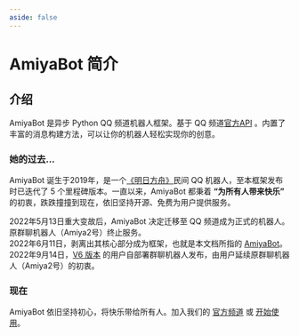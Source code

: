 ```yaml
---
aside: false
---
```


# AmiyaBot 简介

## 介绍

AmiyaBot 是异步 Python QQ 频道机器人框架。基于 QQ 频道[官方API](https://bot.q.qq.com/wiki/develop/api/)
。内置了丰富的消息构建方法，可以让你的机器人轻松实现你的创意。

### 她的过去...

AmiyaBot 诞生于2019年，是一个[《明日方舟》](https://ak.hypergryph.com/index)民间 QQ 机器人，至本框架发布时已迭代了 5
个里程碑版本。一直以来，AmiyaBot 都秉着 **“为所有人带来快乐”** 的初衷，跌跌撞撞到现在，依旧坚持开源、免费为用户提供服务。

2022年5月13日重大变故后，AmiyaBot 决定迁移至 QQ 频道成为正式的机器人。原群聊机器人（Amiya2号）终止服务。<br>
2022年6月11日，剥离出其核心部分成为框架，也就是本文档所指的 [AmiyaBot](/)。<br>
2022年9月14日，[V6 版本](/guide/deploy/) 的用户自部署群聊机器人发布，由用户延续原群聊机器人（Amiya2号）的初衷。

### 现在

AmiyaBot 依旧坚持初心，将快乐带给所有人。加入我们的
[官方频道](https://qun.qq.com/qqweb/qunpro/share?_wv=3&_wwv=128&appChannel=share&inviteCode=1W4sJux&appChannel=share&businessType=9&from=181074&biz=ka&shareSource=5)
或
[开始使用](/guide/deploy/)。
